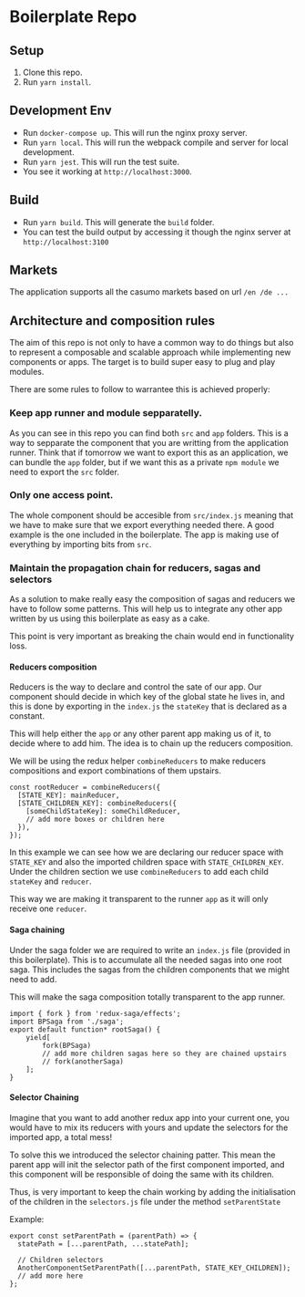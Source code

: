 

# Boilerplate Repo

## Setup

1. Clone this repo.
2. Run `yarn install`.

## Development Env

- Run `docker-compose up`. This will run the nginx proxy server.
- Run `yarn local`. This will run the webpack compile and server for local development.
- Run `yarn jest`. This will run the test suite.
- You see it working at `http://localhost:3000`.

## Build

- Run `yarn build`. This will generate the `build` folder.
- You can test the build output by accessing it though the nginx server at `http://localhost:3100`

## Markets

The application supports all the casumo markets based on url `/en /de ...`

## Architecture and composition rules

The aim of this repo is not only to have a common way to do things but also to represent a composable and scalable approach while implementing new components or apps. The target is to build super easy to plug and play modules.

There are some rules to follow to warrantee this is achieved properly:

### Keep app runner and module sepparatelly. 

As you can see in this repo you can find both `src` and `app` folders. This is a way to sepparate the component that you are writting from the application runner. Think that if tomorrow we want to export this as an application, we can bundle the `app` folder, but if we want this as a private `npm module` we need to export the `src` folder.

### Only one access point.

The whole component should be accesible from `src/index.js` meaning that we have to make sure that we export everything needed there. A good example is the one included in the boilerplate. The app is making use of everything by importing bits from `src`.


### Maintain the propagation chain for reducers, sagas and selectors

As a solution to make really easy the composition of sagas and reducers we have to follow some patterns. This will help us to integrate any other app written by us using this boilerplate as easy as a cake.

This point is very important as breaking the chain would end in functionality loss.

#### Reducers composition

Reducers is the way to declare and control the sate of our app. Our component should decide in which key of the global state he lives in, and this is done by exporting in the `index.js` the `stateKey` that is declared as a constant.

This will help either the `app` or any other parent app making us of it, to decide where to add him. The idea is to chain up the reducers composition.

We will be using the redux helper `combineReducers` to make reducers compositions and export combinations of them upstairs.

    const rootReducer = combineReducers({
      [STATE_KEY]: mainReducer,
      [STATE_CHILDREN_KEY]: combineReducers({
        [someChildStateKey]: someChildReducer,
        // add more boxes or children here
      }),
    });

In this example we can see how we are declaring our reducer space with `STATE_KEY` and also the imported children space with `STATE_CHILDREN_KEY`. Under the children section we use `combineReducers` to add each child `stateKey` and `reducer`.

This way we are making it transparent to the runner `app` as it will only receive one `reducer`.

#### Saga chaining

Under the saga folder we are required to write an `index.js` file (provided in this boilerplate). This is to accumulate all the needed sagas into one root saga. This includes the sagas from the children components that we might need to add.

This will make the saga composition totally transparent to the app runner.

    import { fork } from 'redux-saga/effects';
    import BPSaga from './saga';
    export default function* rootSaga() {
        yield[
            fork(BPSaga)
            // add more children sagas here so they are chained upstairs
            // fork(anotherSaga)
        ];
    }

#### Selector Chaining

Imagine that you want to add another redux app into your current one, you would have to mix its reducers with yours and update the selectors for the imported app, a total mess!

To solve this we introduced the selector chaining patter. This mean the parent app will init the selector path of the first component imported, and this component will be responsible of doing the same with its children.

Thus, is very important to keep the chain working by adding the initialisation of the children in the `selectors.js` file under the method `setParentState`

Example:

    export const setParentPath = (parentPath) => {
      statePath = [...parentPath, ...statePath];
    
      // Children selectors
      AnotherComponentSetParentPath([...parentPath, STATE_KEY_CHILDREN]);
      // add more here
    };
